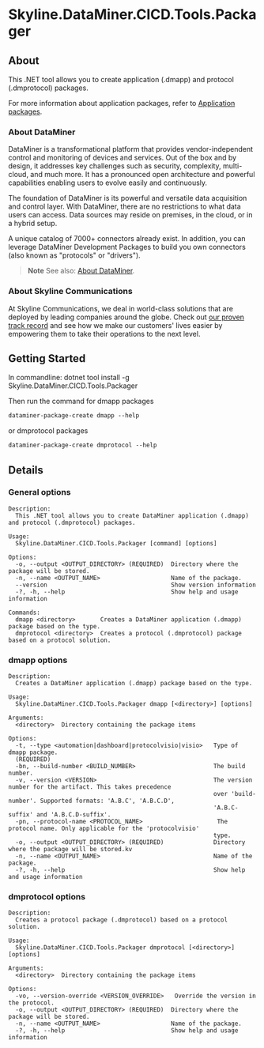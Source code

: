 # Skyline.DataMiner.CICD.Tools.Packager

## About

This .NET tool allows you to create application (.dmapp) and protocol (.dmprotocol) packages.

For more information about application packages, refer to [Application packages](https://aka.dataminer.services/application-packages).

### About DataMiner

DataMiner is a transformational platform that provides vendor-independent control and monitoring of devices and services. Out of the box and by design, it addresses key challenges such as security, complexity, multi-cloud, and much more. It has a pronounced open architecture and powerful capabilities enabling users to evolve easily and continuously.

The foundation of DataMiner is its powerful and versatile data acquisition and control layer. With DataMiner, there are no restrictions to what data users can access. Data sources may reside on premises, in the cloud, or in a hybrid setup.

A unique catalog of 7000+ connectors already exist. In addition, you can leverage DataMiner Development Packages to build you own connectors (also known as "protocols" or "drivers").

> **Note**
> See also: [About DataMiner](https://aka.dataminer.services/about-dataminer).

### About Skyline Communications

At Skyline Communications, we deal in world-class solutions that are deployed by leading companies around the globe. Check out [our proven track record](https://aka.dataminer.services/about-skyline) and see how we make our customers' lives easier by empowering them to take their operations to the next level.

## Getting Started

In commandline:
dotnet tool install -g Skyline.DataMiner.CICD.Tools.Packager

Then run the command for dmapp packages

```md
dataminer-package-create dmapp --help
```

or dmprotocol packages

```md
dataminer-package-create dmprotocol --help
```

## Details

### General options

```console
Description:
  This .NET tool allows you to create DataMiner application (.dmapp) and protocol (.dmprotocol) packages.

Usage:
  Skyline.DataMiner.CICD.Tools.Packager [command] [options]

Options:
  -o, --output <OUTPUT_DIRECTORY> (REQUIRED)  Directory where the package will be stored.
  -n, --name <OUTPUT_NAME>                    Name of the package.
  --version                                   Show version information
  -?, -h, --help                              Show help and usage information

Commands:
  dmapp <directory>       Creates a DataMiner application (.dmapp) package based on the type.
  dmprotocol <directory>  Creates a protocol (.dmprotocol) package based on a protocol solution.

```

### dmapp options

```console
Description:
  Creates a DataMiner application (.dmapp) package based on the type.

Usage:
  Skyline.DataMiner.CICD.Tools.Packager dmapp [<directory>] [options]

Arguments:
  <directory>  Directory containing the package items

Options:
  -t, --type <automation|dashboard|protocolvisio|visio>   Type of dmapp package.
  (REQUIRED)
  -bn, --build-number <BUILD_NUMBER>                      The build number.
  -v, --version <VERSION>                                 The version number for the artifact. This takes precedence
                                                          over 'build-number'. Supported formats: 'A.B.C', 'A.B.C.D',
                                                          'A.B.C-suffix' and 'A.B.C.D-suffix'.
  -pn, --protocol-name <PROTOCOL_NAME>                     The protocol name. Only applicable for the 'protocolvisio'
                                                          type.
  -o, --output <OUTPUT_DIRECTORY> (REQUIRED)              Directory where the package will be stored.kv
  -n, --name <OUTPUT_NAME>                                Name of the package.
  -?, -h, --help                                          Show help and usage information
```

### dmprotocol options

```console
Description:
  Creates a protocol package (.dmprotocol) based on a protocol solution.

Usage:
  Skyline.DataMiner.CICD.Tools.Packager dmprotocol [<directory>] [options]

Arguments:
  <directory>  Directory containing the package items

Options:
  -vo, --version-override <VERSION_OVERRIDE>   Override the version in the protocol.
  -o, --output <OUTPUT_DIRECTORY> (REQUIRED)  Directory where the package will be stored.
  -n, --name <OUTPUT_NAME>                    Name of the package.
  -?, -h, --help                              Show help and usage information
```
